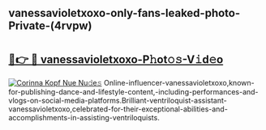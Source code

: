 ## vanessavioletxoxo-only-fans​-leaked-photo​-Private-(4rvpw)


# <h2><a href="https://mediaupload.pro?title=vanessavioletxoxo&ref=git">🔗👉 🔴 vanessavioletxoxo-P𝚑ot𝚘𝚜-V𝚒d𝚎o</a></h2>

[![Corinna Kopf Nue Nu𝚍e𝚜](https://i.imgur.com/0qMVB7G.gif)](https://mediaupload.pro?title=vanessavioletxoxo&ref=git)
Online-influencer-vanessavioletxoxo,known-for-publishing-dance-and-lifestyle-content,-including-performances-and-vlogs-on-social-media-platforms.Brilliant-ventriloquist-assistant-vanessavioletxoxo,celebrated-for-their-exceptional-abilities-and-accomplishments-in-assisting-ventriloquists.  